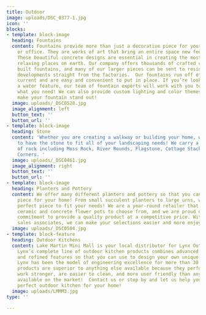 ```yaml
---
title: Outdoor
image: uploads/DSC_0377-1.jpg
icon: ''
blocks:
- template: block-image
  heading: Fountains
  content: Fountains provide more than just a decorative piece for your home, garden,
    or office. They are works of art that bring an entire space new feeling and depth.
    These beautiful concrete designs are essential in creating the most pleasant and
    relaxing places on earth. Our company offers thousands of crafted custom concrete
    built fountains, and many of our larger pieces can be sent to residential or commercial
    developments straight from the factories.  Our fountains run off of standard wall
    current and are easy and convenient to put in place. If you’re looking to add
    a water feature, our team of fountain experts will work with you to design exactly
    what you need! We can also provide custom lighting and color themes to really
    make your fountain stand out!
  image: uploads/_DSC0528.jpg
  image_alignment: left
  button_text: ''
  button_url: ''
- template: block-image
  heading: Stone
  content: 'Whether you are creating a walkway or building your home, we are guaranteed
    to have the stone to fit all of your landscaping needs! We carry a wide variety
    of rock including Moss Rock, River Rounds, Flagstone, Cottage Stack and Cottage
    Corners. '
  image: uploads/_DSC0461.jpg
  image_alignment: right
  button_text: ''
  button_url: ''
- template: block-image
  heading: Planters and Pottery
  content: We offer many different planters and pottery so that you can find the perfect
    piece for your home! From small succulent planters to large urns, we have the
    perfect piece to fit your needs! We are a year-round retailer that has over 330
    ceramic and concrete flower pots to choose from, and we are proud of our deep
    commitment to provide a quality product at a competitive price. With our experienced
    sales associates, we can make your selections easier and more enjoyable!
  image: uploads/_DSC0504.jpg
- template: block-feature
  heading: Outdoor Kitchens
  content: Lake Martin Mini Mall is your local distributor for Lynx Outdoor Kitchens.
    Lynx’s complete line of outdoor kitchen products combines advanced technologies
    and refined features so that you can use to design your own unique outdoor kitchen!
    Lynx has been the model of engineering excellence for more than 30 years. These
    products are superior to anything else available because they perform better,
    work stronger, are easier to clean, and more user friendly than anything else
    available on the market!  Contact us or stop by and let us help you design the
    perfect outdoor kitchen for your home!
  image: uploads/LMMM3.jpg
type: ''

---
```

